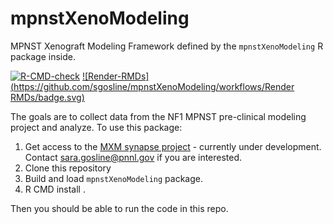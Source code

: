 # mpnstXenoModeling
MPNST Xenograft Modeling Framework defined by the `mpnstXenoModeling` R package inside.
 <!-- badges: start -->
  [![R-CMD-check](https://github.com/sgosline/mpnstXenoModeling/workflows/R-CMD-check/badge.svg)](https://github.com/sgosline/mpnstXenoModeling/actions)
  [![Render-RMDs](https://github.com/sgosline/mpnstXenoModeling/workflows/Render RMDs/badge.svg)](https://github.com/sgosline/mpnstXenoModeling/actions)

  <!-- badges: end -->
  
The goals are to collect data from the NF1 MPNST pre-clinical modeling project and analyze. To use this package:

1. Get access to the [MXM synapse project](https://www.synapse.org/#!Synapse:syn21984813/wiki/602362) - currently under development. Contact sara.gosline@pnnl.gov if you are interested.
2. Clone this repository 
3. Build and load `mpnstXenoModeling` package. 
4. R CMD install .

  Then you should be able to run the code in this repo.

